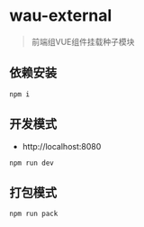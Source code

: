 # wau-external

> 前端组VUE组件挂载种子模块

## 依赖安装

```
npm i
```

## 开发模式

- http://localhost:8080
```
npm run dev
```

## 打包模式
```
npm run pack
```
